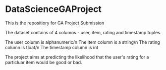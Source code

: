 # DataScienceGAProject
This is the repositiory for GA Project Submission

The dataset contains of 4 columns - user, item, rating and timestamp tuples.

The user column is alphanumeric/n
The item column is a string/n
The rating column is float/n
The timestamp column is int

The project aims at predicting the likelihood that the user's rating for a particluar item would be good or bad.
